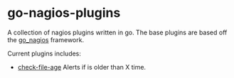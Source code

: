 go-nagios-plugins
============

A collection of nagios plugins written in go.
The base plugins are based off the [go_nagios](http://github.com/newrelic/go_nagios) framework.

Current plugins includes: 

* [check-file-age](https://github.com/orthogonous/go-nagios-plugins/blob/master/src/check-file-age.go) Alerts if <file> is older than X time.

